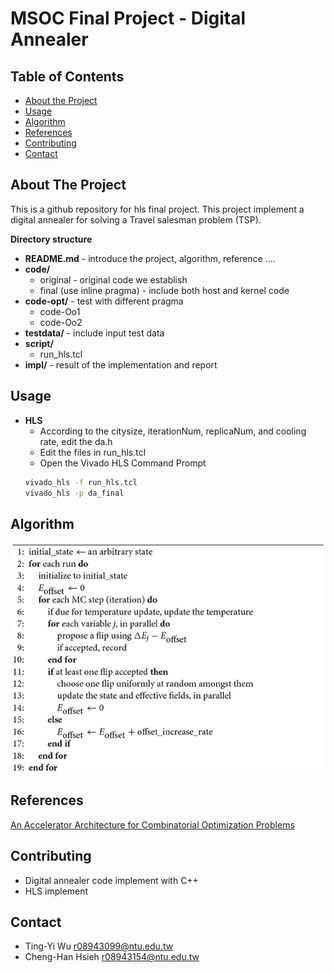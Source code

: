 # MSOC Final Project - Digital Annealer

<!-- TABLE OF CONTENTS -->
## Table of Contents

* [About the Project](#about-the-project)
* [Usage](#usage)
* [Algorithm](#algorithm)
* [References](#references)
* [Contributing](#contributing)
* [Contact](#contact)


<!-- ABOUT THE PROJECT -->
## About The Project
This is a  github repository for hls final project. This project implement a digital annealer for solving a Travel salesman problem (TSP).

**Directory structure**
* **README.md** - introduce the project, algorithm, reference ....
* **code/**
  * original - original code we establish 
  * final (use inline pragma) - include both host and kernel code
* **code-opt/** - test with different pragma
  * code-Oo1
  * code-Oo2
* **testdata/** - include input test data
* **script/** 
  * run_hls.tcl  
* **impl/** - result of the implementation and report
      

<!-- USAGE EXAMPLES -->
## Usage
* **HLS**
  * According to the citysize, iterationNum, replicaNum, and cooling rate, edit the da.h 
  * Edit the files in run_hls.tcl
  * Open the Vivado HLS Command Prompt
  ```sh
  vivado_hls -f run_hls.tcl
  vivado_hls -p da_final
  ```

<!-- Algorithm -->
## Algorithm
![strash](./alogrithm.png)
<!-- References -->
## References
[An Accelerator Architecture for Combinatorial Optimization Problems](https://pdfs.semanticscholar.org/fd79/4c47edf63576c08dee95e901017c2b6d8f49.pdf)

<!-- CONTRIBUTING -->
## Contributing
- Digital annealer code implement with C++
- HLS implement
<!-- CONTACT -->
## Contact
- Ting-Yi Wu       r08943099@ntu.edu.tw
- Cheng-Han Hsieh  r08943154@ntu.edu.tw 



